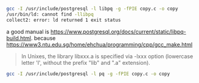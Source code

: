 
```sh
gcc -I /usr/include/postgresql -l libpq -g -fPIE copy.c -o copy
/usr/bin/ld: cannot find -llibpq
collect2: error: ld returned 1 exit status
```

a good manual is https://www.postgresql.org/docs/current/static/libpq-build.html.
because
https://www3.ntu.edu.sg/home/ehchua/programming/cpp/gcc_make.html

> In Unixes, the library libxxx.a is specified via -lxxx option (lowercase letter 'l', without the prefix "lib" and ".a" extension).

```sh
gcc -I /usr/include/postgresql -l pq -g -fPIE copy.c -o copy
```
